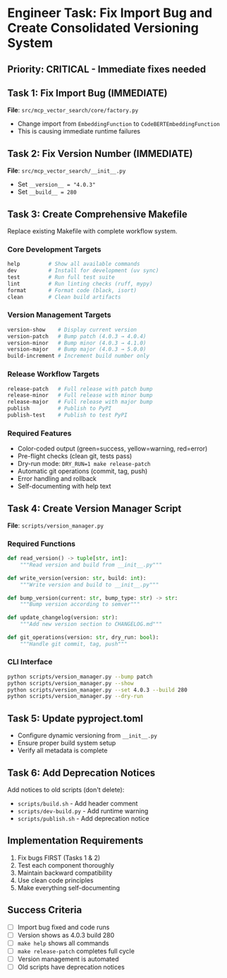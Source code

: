 # Engineer Task: Fix Import Bug and Create Consolidated Versioning System

## Priority: CRITICAL - Immediate fixes needed

## Task 1: Fix Import Bug (IMMEDIATE)
**File**: `src/mcp_vector_search/core/factory.py`
- Change import from `EmbeddingFunction` to `CodeBERTEmbeddingFunction`
- This is causing immediate runtime failures

## Task 2: Fix Version Number (IMMEDIATE)
**File**: `src/mcp_vector_search/__init__.py`
- Set `__version__ = "4.0.3"`
- Set `__build__ = 280`

## Task 3: Create Comprehensive Makefile
Replace existing Makefile with complete workflow system.

### Core Development Targets
```makefile
help         # Show all available commands
dev          # Install for development (uv sync)
test         # Run full test suite
lint         # Run linting checks (ruff, mypy)
format       # Format code (black, isort)
clean        # Clean build artifacts
```

### Version Management Targets
```makefile
version-show    # Display current version
version-patch   # Bump patch (4.0.3 → 4.0.4)
version-minor   # Bump minor (4.0.3 → 4.1.0)
version-major   # Bump major (4.0.3 → 5.0.0)
build-increment # Increment build number only
```

### Release Workflow Targets
```makefile
release-patch   # Full release with patch bump
release-minor   # Full release with minor bump
release-major   # Full release with major bump
publish         # Publish to PyPI
publish-test    # Publish to test PyPI
```

### Required Features
- Color-coded output (green=success, yellow=warning, red=error)
- Pre-flight checks (clean git, tests pass)
- Dry-run mode: `DRY_RUN=1 make release-patch`
- Automatic git operations (commit, tag, push)
- Error handling and rollback
- Self-documenting with help text

## Task 4: Create Version Manager Script
**File**: `scripts/version_manager.py`

### Required Functions
```python
def read_version() -> tuple[str, int]:
    """Read version and build from __init__.py"""
    
def write_version(version: str, build: int):
    """Write version and build to __init__.py"""
    
def bump_version(current: str, bump_type: str) -> str:
    """Bump version according to semver"""
    
def update_changelog(version: str):
    """Add new version section to CHANGELOG.md"""
    
def git_operations(version: str, dry_run: bool):
    """Handle git commit, tag, push"""
```

### CLI Interface
```bash
python scripts/version_manager.py --bump patch
python scripts/version_manager.py --show
python scripts/version_manager.py --set 4.0.3 --build 280
python scripts/version_manager.py --dry-run
```

## Task 5: Update pyproject.toml
- Configure dynamic versioning from `__init__.py`
- Ensure proper build system setup
- Verify all metadata is complete

## Task 6: Add Deprecation Notices
Add notices to old scripts (don't delete):
- `scripts/build.sh` - Add header comment
- `scripts/dev-build.py` - Add runtime warning
- `scripts/publish.sh` - Add deprecation notice

## Implementation Requirements
1. Fix bugs FIRST (Tasks 1 & 2)
2. Test each component thoroughly
3. Maintain backward compatibility
4. Use clean code principles
5. Make everything self-documenting

## Success Criteria
- [ ] Import bug fixed and code runs
- [ ] Version shows as 4.0.3 build 280
- [ ] `make help` shows all commands
- [ ] `make release-patch` completes full cycle
- [ ] Version management is automated
- [ ] Old scripts have deprecation notices